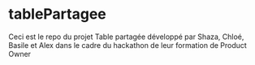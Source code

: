 # tablePartagee
Ceci est le repo du projet Table partagée développé par Shaza, Chloé, Basile et Alex dans le cadre du hackathon de leur  formation de Product Owner 
